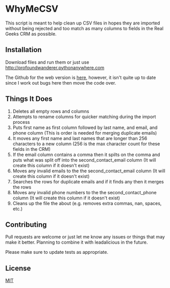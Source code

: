 # WhyMeCSV

This script is meant to help clean up CSV files in hopes they are imported without being rejected and too match as many columns to fields in the Real Geeks CRM as possible.

## Installation

Download files and run them or just use http://profoundwanderer.pythonanywhere.com

The Github for the web version is [here](https://github.com/ProfoundWanderer/csv-formatter), however, it isn't quite up to date since I work out bugs here then move the code over.

## Things It Does

1. Deletes all empty rows and columns
2. Attempts to rename columns for quicker matching during the import process
3. Puts first name as first column followed by last name, and email, and phone column (This is order is needed for merging duplicate emails)
4. It moves any first name and last names that are longer than 256 characters to a new column (256 is the max character count for these fields in the CRM)
5. If the email column contains a comma then it spilts on the comma and puts what was split off into the second_contact_email column (It will create this column if it doesn't exist)
6. Moves any invalid emails to the the second_contact_email column (It will create this column if it doesn't exist)
7. Searches the rows for duplicate emails and if it finds any then it merges the rows
8. Moves any invalid phone numbers to the the second_contact_phone column (It will create this column if it doesn't exist)
9. Cleans up the file the about (e.g. removes extra commas, nan, spaces, etc.)

## Contributing
Pull requests are welcome or just let me know any issues or things that may make it better. Planning to combine it with leadalicious in the future.

Please make sure to update tests as appropriate.

## License
[MIT](https://choosealicense.com/licenses/mit/)